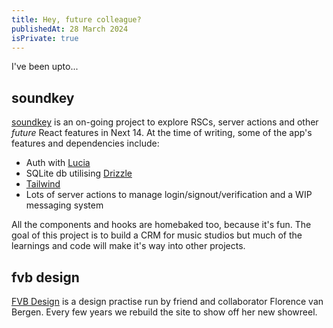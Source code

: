 ```yaml
---
title: Hey, future colleague?
publishedAt: 28 March 2024
isPrivate: true
---
```


I've been upto...

## soundkey
[soundkey](https://www.github.com/jk2908/soundkey) is an on-going project to explore RSCs, server actions and other *future* React features in Next 14. At the time of writing, some of the app's features and dependencies include:

+ Auth with [Lucia](https://lucia-auth.com/)
+ SQLite db utilising [Drizzle](https://orm.drizzle.team/)
+ [Tailwind](https://tailwindcss.com/)
+ Lots of server actions to manage login/signout/verification and a WIP messaging system

All the components and hooks are homebaked too, because it's fun. The goal of this project is to build a CRM for music studios but much of the learnings and code will make it's way into other projects.

## fvb design
[FVB Design](https://www.fvb.design/) is a design practise run by friend and collaborator Florence van Bergen. Every few years we rebuild the site to show off her new showreel.
